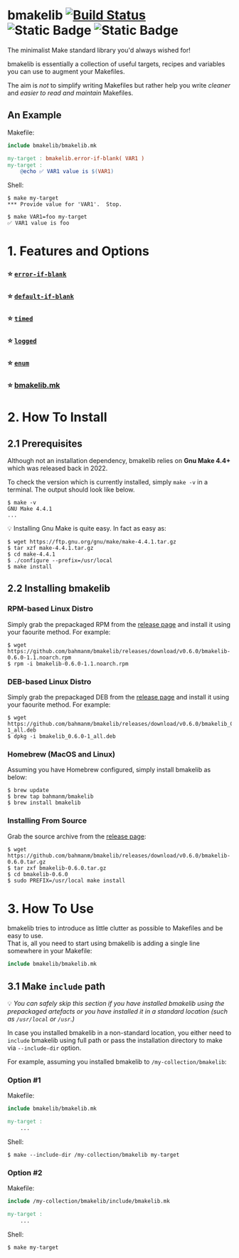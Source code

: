 # bmakelib  [![Build Status](https://app.travis-ci.com/bahmanm/bmakelib.svg?branch=main)](https://app.travis-ci.com/bahmanm/bmakelib) ![Static Badge](https://img.shields.io/badge/license-Apache_License_v2.0-blue) ![Static Badge](https://img.shields.io/badge/dependencies-NONE-green)

The minimalist Make standard library you'd always wished for!

bmakelib is essentially a collection of useful targets, recipes and variables you can use to augment
your Makefiles.

The aim is *not* to simplify writing Makefiles but rather help you write *cleaner* and *easier to read
and maintain* Makefiles.

## An Example

Makefile:

```Makefile
include bmakelib/bmakelib.mk

my-target : bmakelib.error-if-blank( VAR1 )
my-target :
	@echo ✅ VAR1 value is $(VAR1)
```

Shell:

```text
$ make my-target
*** Provide value for 'VAR1'.  Stop.

$ make VAR1=foo my-target
✅ VAR1 value is foo
```

# 1. Features and Options

### ⭐ [`error-if-blank`](doc/error-if-blank.md)
### ⭐ [`default-if-blank`](doc/default-if-blank.md)
### ⭐ [`timed`](doc/timed.md)
### ⭐ [`logged`](doc/logged.md)
### ⭐ [`enum`](doc/enum.md)
### ⭐ [bmakelib.mk](doc/bmakelib.md)

# 2. How To Install

## 2.1 Prerequisites

Although not an installation dependency, bmakelib relies on **Gnu Make 4.4+** which was released
back in 2022.

To check the version which is currently installed, simply `make -v` in a terminal.  The output should
look like below.

```
$ make -v
GNU Make 4.4.1
...
```

💡 Installing Gnu Make is quite easy.  In fact as easy as:

```
$ wget https://ftp.gnu.org/gnu/make/make-4.4.1.tar.gz
$ tar xzf make-4.4.1.tar.gz
$ cd make-4.4.1
$ ./configure --prefix=/usr/local
$ make install
```

## 2.2 Installing bmakelib

### RPM-based Linux Distro

Simply grab the prepackaged RPM from the [release page](https://github.com/bahmanm/bmakelib/releases/latest)
and install it using your faourite method.  For example:

```text
$ wget https://github.com/bahmanm/bmakelib/releases/download/v0.6.0/bmakelib-0.6.0-1.1.noarch.rpm
$ rpm -i bmakelib-0.6.0-1.1.noarch.rpm
```

### DEB-based Linux Distro

Simply grab the prepackaged DEB from the [release page](https://github.com/bahmanm/bmakelib/releases/latest)
and install it using your faourite method.  For example:

```text
$ wget https://github.com/bahmanm/bmakelib/releases/download/v0.6.0/bmakelib_0.6.0-1_all.deb
$ dpkg -i bmakelib_0.6.0-1_all.deb
```

### Homebrew (MacOS and Linux)

Assuming you have Homebrew configured, simply install bmakelib as below:
```
$ brew update
$ brew tap bahmanm/bmakelib
$ brew install bmakelib
```

### Installing From Source

Grab the source archive from the [release page](https://github.com/bahmanm/bmakelib/releases/latest):

```
$ wget https://github.com/bahmanm/bmakelib/releases/download/v0.6.0/bmakelib-0.6.0.tar.gz
$ tar zxf bmakelib-0.6.0.tar.gz
$ cd bmakelib-0.6.0
$ sudo PREFIX=/usr/local make install 
```

# 3. How To Use

bmakelib tries to introduce as little clutter as possible to Makefiles and be easy to use.   
That is, all you need to start using bmakelib is adding a single line somewhere in your Makefile:

```Makefile
include bmakelib/bmakelib.mk
```

## 3.1 Make `include` path

💡 *You can safely skip this section if you have installed bmakelib using the prepackaged artefacts or
you have installed it in a standard location (such as `/usr/local` or `/usr`.)*

In case you installed bmakelib in a non-standard location, you either need to `include` bmakelib using
full path or pass the installation directory to make via `--include-dir` option.

For example, assuming you installed bmakelib to `/my-collection/bmakelib`:

### Option #1

Makefile:

```Makefile
include bmakelib/bmakelib.mk

my-target :
    ...
```

Shell:

```
$ make --include-dir /my-collection/bmakelib my-target
```

### Option #2

Makefile:

```Makefile
include /my-collection/bmakelib/include/bmakelib.mk

my-target :
    ...
```

Shell:

```
$ make my-target
```
